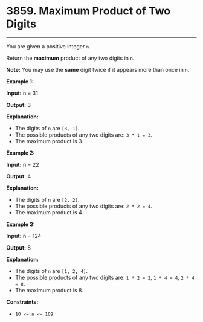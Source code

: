 # 3859. Maximum Product of Two Digits

---

You are given a positive integer `n`.

Return the **maximum** product of any two digits in `n`.

**Note:** You may use the **same** digit twice if it appears more than once in `n`.

 

**Example 1:**

**Input:** n = 31

**Output:** 3

**Explanation:**

  * The digits of `n` are `[3, 1]`.
  * The possible products of any two digits are: `3 * 1 = 3`.
  * The maximum product is 3.



**Example 2:**

**Input:** n = 22

**Output:** 4

**Explanation:**

  * The digits of `n` are `[2, 2]`.
  * The possible products of any two digits are: `2 * 2 = 4`.
  * The maximum product is 4.



**Example 3:**

**Input:** n = 124

**Output:** 8

**Explanation:**

  * The digits of `n` are `[1, 2, 4]`.
  * The possible products of any two digits are: `1 * 2 = 2`, `1 * 4 = 4`, `2 * 4 = 8`.
  * The maximum product is 8.



 

**Constraints:**

  * `10 <= n <= 109`



